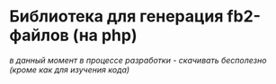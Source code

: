 Библиотека для генерация fb2-файлов (на php)
================

*в данный момент в процессе разработки - скачивать бесполезно (кроме как для изучения кода)*